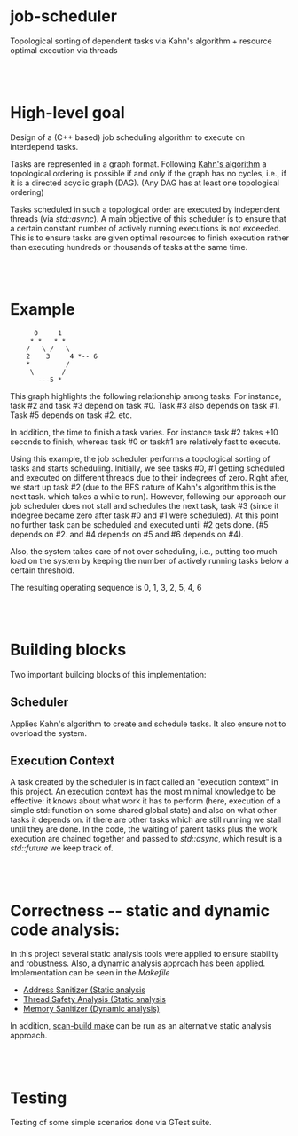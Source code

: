 # job-scheduler
Topological sorting of dependent tasks via Kahn's algorithm + resource optimal execution via threads

<br />
<br />

# High-level goal

Design of a (C++ based) job scheduling algorithm to execute on interdepend tasks.

Tasks are represented in a graph format. Following [Kahn's algorithm](https://en.wikipedia.org/wiki/Topological_sorting#Kahn's_algorithm)
a topological ordering is possible if and only if the graph has no cycles, i.e., if it is a directed acyclic graph (DAG).
(Any DAG has at least one topological ordering)

Tasks scheduled in such a topological order are executed by independent threads (via *std::async*).
A main objective of this scheduler is to ensure that a certain constant number of actively
running executions is not exceeded. This is to ensure tasks are given optimal resources
to finish execution rather than executing hundreds or thousands of tasks at the same time.

<br />
<br />

# Example

          0     1
         * *   * *
        /   \ /   \
        2    3     4 *-- 6
        *         / 
         \       /
           ---5 *  
         
This graph highlights the following relationship among tasks: For instance, task #2 and task #3 depend
on task #0. Task #3 also depends on task #1. Task #5 depends on task #2. etc.

In addition, the time to finish a task varies. For instance task #2 takes +10 seconds to finish,
whereas task #0 or task#1 are relatively fast to execute.

Using this example, the job scheduler performs a topological sorting of tasks and starts
scheduling. Initially, we see tasks #0, #1 getting scheduled and executed on different
threads due to their indegrees of zero.
Right after, we start up task #2 (due to the BFS nature of Kahn's algorithm this is the next
task. which takes a while to run). However, following our approach our
job scheduler does not stall and schedules the next task, task #3 (since it indegree became zero after
task #0 and #1 were scheduled).
At this point no further task can be scheduled and executed until #2 gets done.
(#5 depends on #2. and #4 depends on #5 and #6 depends on #4).

Also, the system takes care of not over scheduling, i.e., putting too much load on the system
by keeping the number of actively running tasks below a certain threshold.

The resulting operating sequence is 0, 1, 3, 2, 5, 4, 6

<br />
<br />

# Building blocks

Two important building blocks of this implementation:

## Scheduler

Applies Kahn's algorithm to create and schedule tasks. It also ensure not to overload the system.

## Execution Context

A task created by the scheduler is in fact called an "execution context" in this project.
An execution context has the most minimal knowledge to be effective: it knows about what
work it has to perform (here, execution of a simple std::function on some shared global state) and also on what other tasks
it depends on. if there are other tasks which are still running we stall until they are done.
In the code, the waiting of parent tasks plus the work execution are chained together and
passed to *std::async*, which result is a *std::future* we keep track of.

<br />
<br />

# Correctness -- static and dynamic code analysis:

In this project several static analysis tools were applied to ensure stability and robustness.
Also, a dynamic analysis approach has been applied.
Implementation can be seen in the *Makefile*

-  [Address Sanitizer (Static analysis](https://clang.llvm.org/docs/AddressSanitizer.html)
-  [Thread Safety Analysis (Static analysis](https://clang.llvm.org/docs/ThreadSafetyAnalysis.html)
-  [Memory Sanitizer (Dynamic analysis)](https://clang.llvm.org/docs/MemorySanitizer.html)

In addition, [scan-build make](https://clang-analyzer.llvm.org/scan-build.html) can be run
as an alternative static analysis approach.

<br />
<br />

# Testing

Testing of some simple scenarios done via GTest suite.



